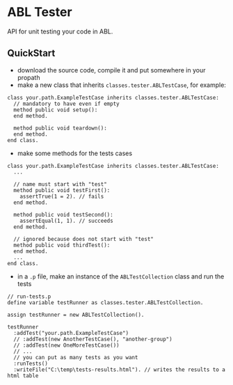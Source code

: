 # ABL Tester
API for unit testing your code in ABL.

## QuickStart
- download the source code, compile it and put somewhere in your propath
- make a new class that inherits `classes.tester.ABLTestCase`, for example:

```
class your.path.ExampleTestCase inherits classes.tester.ABLTestCase:
  // mandatory to have even if empty 
  method public void setup():
  end method.

  method public void teardown():
  end method.
end class.
```

- make some methods for the tests cases

```
class your.path.ExampleTestCase inherits classes.tester.ABLTestCase:
  ...

  // name must start with "test"
  method public void testFirst():
    assertTrue(1 = 2). // fails
  end method.

  method public void testSecond():
    assertEqual(1, 1). // succeeds
  end method.

  // ignored because does not start with "test"
  method public void thirdTest():
  end method.
  ...
end class.
```

- in a `.p` file, make an instance of the `ABLTestCollection` class and run the tests

```
// run-tests.p
define variable testRunner as classes.tester.ABLTestCollection.

assign testRunner = new ABLTestCollection().

testRunner
  :addTest("your.path.ExampleTestCase")
  // :addTest(new AnotherTestCase(), "another-group")
  // :addTest(new OneMoreTestCase())
  // ...
  // you can put as many tests as you want
  :runTests()
  :writeFile("C:\temp\tests-results.html"). // writes the results to a html table
```

